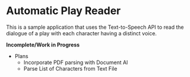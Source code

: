 # Automatic Play Reader

This is a sample application that uses the Text-to-Speech API to read the dialogue of a play with each character having a distinct voice.

**Incomplete/Work in Progress**

- Plans
  - Incorporate PDF parsing with Document AI
  - Parse List of Characters from Text File
